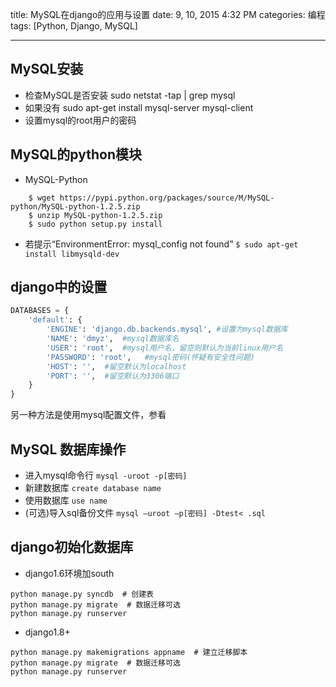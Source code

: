 title: MySQL在django的应用与设置
date: 9, 10, 2015 4:32 PM
categories: 编程
tags: [Python, Django, MySQL]

---

## MySQL安装
- 检查MySQL是否安装 sudo netstat -tap | grep mysql
- 如果没有 sudo apt-get install mysql-server mysql-client
- 设置mysql的root用户的密码 

## MySQL的python模块
- MySQL-Python
```
	$ wget https://pypi.python.org/packages/source/M/MySQL-python/MySQL-python-1.2.5.zip
	$ unzip MySQL-python-1.2.5.zip
	$ sudo python setup.py install
```

- 若提示“EnvironmentError: mysql_config not found”
	`$ sudo apt-get install libmysqld-dev`

<!--more-->

## django中的设置
```python
DATABASES = {
    'default': {
        'ENGINE': 'django.db.backends.mysql', #设置为mysql数据库
        'NAME': 'dmyz',  #mysql数据库名
        'USER': 'root',  #mysql用户名，留空则默认为当前linux用户名
        'PASSWORD': 'root',   #mysql密码(怀疑有安全性问题)
        'HOST': '',  #留空默认为localhost
        'PORT': '',  #留空默认为3306端口
    }
}
```
另一种方法是使用mysql配置文件，参看[](https://docs.djangoproject.com/en/1.9/ref/databases/#mysql-notes)

## MySQL 数据库操作
- 进入mysql命令行 `mysql -uroot -p[密码]`
- 新建数据库 `create database name`
- 使用数据库 `use name`
- (可选)导入sql备份文件 `mysql –uroot –p[密码] -Dtest< .sql`

## django初始化数据库
- django1.6环境加south
```
python manage.py syncdb  # 创建表
python manage.py migrate  # 数据迁移可选
python manage.py runserver 
```

- django1.8+
```
python manage.py makemigrations appname  # 建立迁移脚本 
python manage.py migrate  # 数据迁移可选
python manage.py runserver 
```



